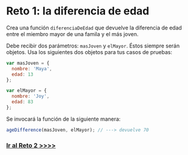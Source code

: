 # Reto 1: la diferencia de edad

Crea una función `diferenciaDeEdad` que devuelve la diferencia de edad entre el miembro mayor de una famila y el más joven.

Debe recibir dos parámetros: `masJoven` y `elMayor`. Éstos siempre serán objetos. Usa los siguientes dos objetos para tus casos de pruebas:

```js
var masJoven = {
  nombre: 'Maya',
  edad: 13
};

var elMayor = {
  nombre: 'Joy',
  edad: 83
};
```

Se invocará la función de la siguiente manera:

```js
ageDifference(masJoven, elMayor); // ---> devuelve 70
```

### [Ir al Reto 2 >>>>](https://github.com/node-girls/beginners-javascript/blob/master/challenge02.md)
